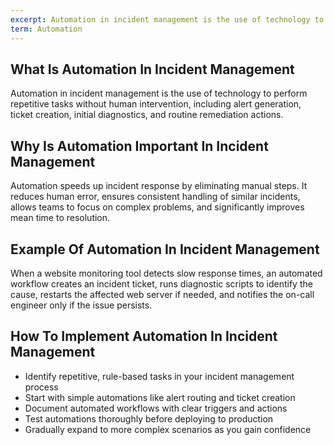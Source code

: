 ```yaml
---
excerpt: Automation in incident management is the use of technology to perform repetitive tasks without human intervention, including alert generation, ticket creation, initial diagnostics, and routine remediation actions.
term: Automation
---
```

## What Is Automation In Incident Management

Automation in incident management is the use of technology to perform repetitive tasks without human intervention, including alert generation, ticket creation, initial diagnostics, and routine remediation actions.

## Why Is Automation Important In Incident Management

Automation speeds up incident response by eliminating manual steps. It reduces human error, ensures consistent handling of similar incidents, allows teams to focus on complex problems, and significantly improves mean time to resolution.

## Example Of Automation In Incident Management

When a website monitoring tool detects slow response times, an automated workflow creates an incident ticket, runs diagnostic scripts to identify the cause, restarts the affected web server if needed, and notifies the on-call engineer only if the issue persists.

## How To Implement Automation In Incident Management

- Identify repetitive, rule-based tasks in your incident management process
- Start with simple automations like alert routing and ticket creation
- Document automated workflows with clear triggers and actions
- Test automations thoroughly before deploying to production
- Gradually expand to more complex scenarios as you gain confidence